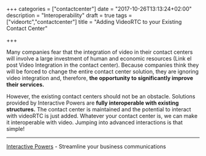 +++
categories = ["contactcenter"]
date = "2017-10-26T13:13:24+02:00"
description = "Interoperability"
draft = true
tags = ["videortc","contactcenter"]
title = "Adding VideoRTC to your Existing Contact Center"

+++


Many companies fear that the integration of video in their contact centers will involve a large investment of human and economic resources (Link el post Video Integration in the contact center). Because companies think they will be forced to change the entire contact center solution, they are ignoring video integration and, therefore, **the opportunity to significantly improve their services.**


However, the existing contact centers should not be an obstacle. Solutions provided by Interactive Powers are **fully interoperable with existing structures.** The contact center is maintained and the potential to interact with videoRTC is just added. Whatever your contact center is, we can make it interoperable with video. Jumping into advanced interactions is that simple!


---
[Interactive Powers](http://www.ivrpowers.com/) - Streamline your business communications


